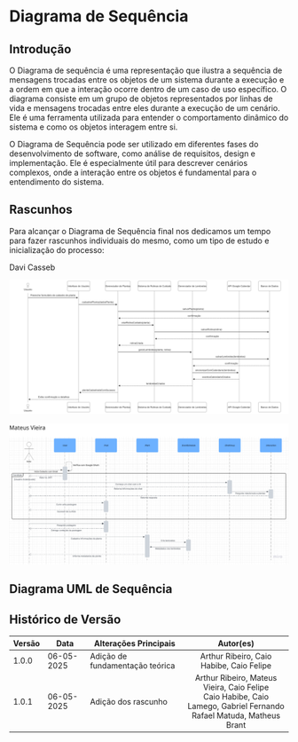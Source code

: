 # Diagrama de Sequência

## Introdução

O Diagrama de sequência é uma representação que ilustra a sequência de mensagens trocadas entre os objetos de um sistema durante a execução e a ordem em que a interação ocorre dentro de um caso de uso específico. O diagrama consiste em um grupo de objetos representados por linhas de vida e mensagens trocadas entre eles durante a execução de um cenário. Ele é uma ferramenta utilizada para entender o comportamento dinâmico do sistema e como os objetos interagem entre si.

O Diagrama de Sequência pode ser utilizado em diferentes fases do desenvolvimento de software, como análise de requisitos, design e implementação. Ele é especialmente útil para descrever cenários complexos, onde a interação entre os objetos é fundamental para o entendimento do sistema.

## Rascunhos

Para alcançar o Diagrama de Sequência final nos dedicamos um tempo para fazer rascunhos individuais do mesmo, como um tipo de estudo e inicialização do processo:

Davi Casseb

![Diagrama de Estados Davi Casseb](../../assets/rascunho-sequencia-davi.png)

![Diagrama de Estados Mateus Vieira](../../assets/rascunho-sequencia-mateus.png)

## Diagrama UML de Sequência

## Histórico de Versão

| Versão | Data       | Alterações Principais                             | Autor(es)        |
|--------|------------|---------------------------------------------------|:----------------:|
| 1.0.0  | 06-05-2025 | Adição de fundamentação teórica                | Arthur Ribeiro, Caio Habibe, Caio Felipe   |
| 1.0.1  | 06-05-2025 | Adição dos rascunho | Arthur Ribeiro, Mateus Vieira, Caio Felipe <br> Caio Habibe, Caio Lamego, Gabriel Fernando <br> Rafael Matuda, Matheus Brant |